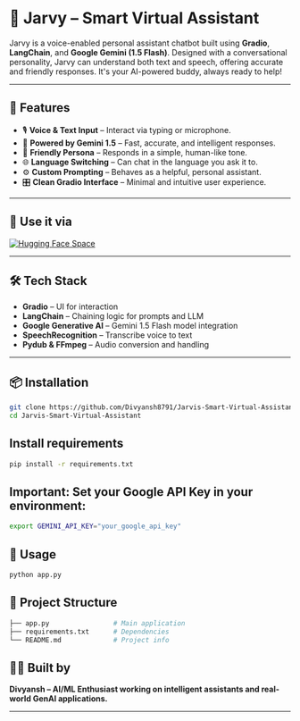 # 🤖 Jarvy – Smart Virtual Assistant

Jarvy is a voice-enabled personal assistant chatbot built using **Gradio**, **LangChain**, and **Google Gemini (1.5 Flash)**. Designed with a conversational personality, Jarvy can understand both text and speech, offering accurate and friendly responses. It's your AI-powered buddy, always ready to help!

---

## 🚀 Features

- 🎙️ **Voice & Text Input** – Interact via typing or microphone.
- 🧠 **Powered by Gemini 1.5** – Fast, accurate, and intelligent responses.
- 💬 **Friendly Persona** – Responds in a simple, human-like tone.
- 🌐 **Language Switching** – Can chat in the language you ask it to.
- ⚙️ **Custom Prompting** – Behaves as a helpful, personal assistant.
- 🎛️ **Clean Gradio Interface** – Minimal and intuitive user experience.

---

## 📸 Use it via

[![Hugging Face Space](https://img.shields.io/badge/Click%20and%20try-Jarvis-blue?logo=Huggingface)](https://huggingface.co/spaces/Divyansh-87/Smart_Virtual_Assistant)

---

## 🛠️ Tech Stack

- **Gradio** – UI for interaction
- **LangChain** – Chaining logic for prompts and LLM
- **Google Generative AI** – Gemini 1.5 Flash model integration
- **SpeechRecognition** – Transcribe voice to text
- **Pydub & FFmpeg** – Audio conversion and handling

---

## 📦 Installation

```bash
git clone https://github.com/Divyansh8791/Jarvis-Smart-Virtual-Assistant.git
cd Jarvis-Smart-Virtual-Assistant
```

## Install requirements

```bash
pip install -r requirements.txt
```

## Important: Set your Google API Key in your environment:

```bash
export GEMINI_API_KEY="your_google_api_key"
```
## 🧪 Usage

```bash
python app.py
```
## 📁 Project Structure

```bash
├── app.py                # Main application
├── requirements.txt      # Dependencies
└── README.md             # Project info
```
## 🧑‍💻 Built by

**Divyansh – AI/ML Enthusiast working on intelligent assistants and real-world GenAI applications.**

---
